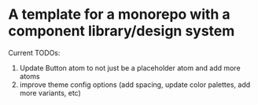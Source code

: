 # A template for a monorepo with a component library/design system

Current TODOs:

1. Update Button atom to not just be a placeholder atom and add more atoms
2. improve theme config options (add spacing, update color palettes, add more variants, etc)
